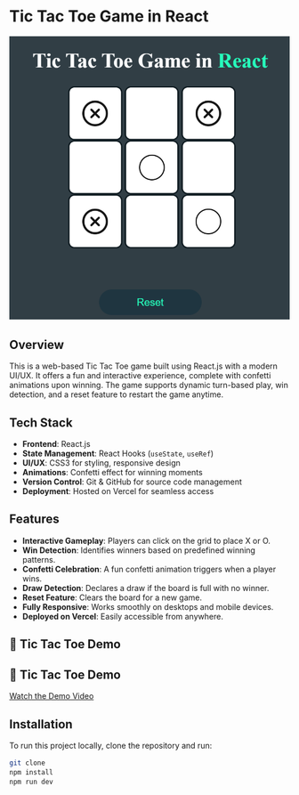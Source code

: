 # Tic Tac Toe Game in React

![Tic Tac Toe Demo](https://raw.githubusercontent.com/hitanshuMehta/Tic-Tac-Toe-Game/main/Tic%20Tac%20Toe/src/assets/Image.png)

## Overview

This is a web-based Tic Tac Toe game built using React.js with a modern UI/UX. It offers a fun and interactive experience, complete with confetti animations upon winning. The game supports dynamic turn-based play, win detection, and a reset feature to restart the game anytime.

## Tech Stack

- **Frontend**: React.js
- **State Management**: React Hooks (`useState`, `useRef`)
- **UI/UX**: CSS3 for styling, responsive design
- **Animations**: Confetti effect for winning moments
- **Version Control**: Git & GitHub for source code management
- **Deployment**: Hosted on Vercel for seamless access

## Features

- **Interactive Gameplay**: Players can click on the grid to place X or O.
- **Win Detection**: Identifies winners based on predefined winning patterns.
- **Confetti Celebration**: A fun confetti animation triggers when a player wins.
- **Draw Detection**: Declares a draw if the board is full with no winner.
- **Reset Feature**: Clears the board for a new game.
- **Fully Responsive**: Works smoothly on desktops and mobile devices.
- **Deployed on Vercel**: Easily accessible from anywhere.

## 🎥 Tic Tac Toe Demo

## 🎥 Tic Tac Toe Demo

[Watch the Demo Video](https://drive.google.com/file/d/1BUQMnmkhbo_YaY_N6adDHtSoAp1zgt8i/view?usp=drive_link)

## Installation

To run this project locally, clone the repository and run:

```bash
git clone 
npm install
npm run dev

